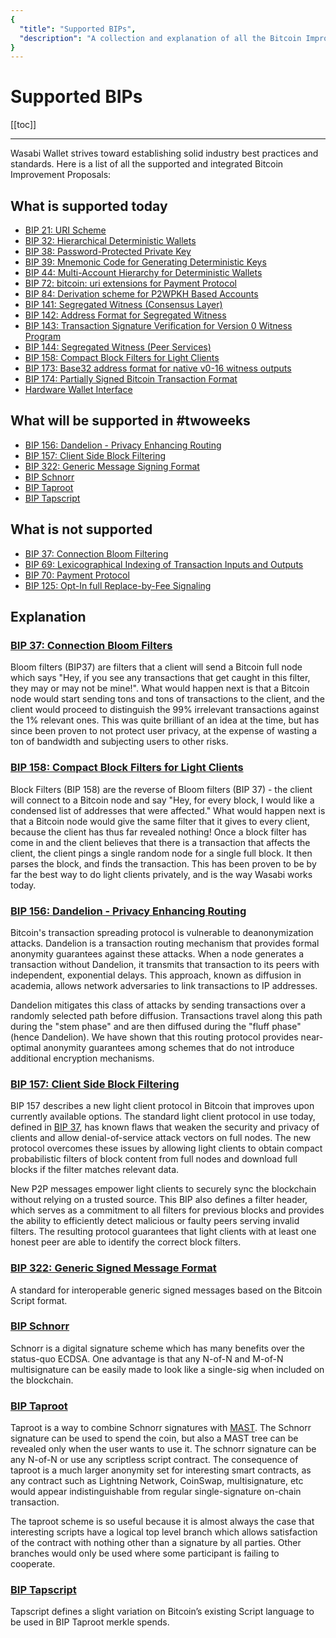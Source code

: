 ```yaml
---
{
  "title": "Supported BIPs",
  "description": "A collection and explanation of all the Bitcoin Improvement Proposals that are supported by Wasabi."
}
---
```


# Supported BIPs

[[toc]]

---

Wasabi Wallet strives toward establishing solid industry best practices and standards.
Here is a list of all the supported and integrated Bitcoin Improvement Proposals:

## What is supported today

- [BIP 21: URI Scheme](https://github.com/bitcoin/bips/blob/master/bip-0021.mediawiki)
- [BIP 32: Hierarchical Deterministic Wallets](https://github.com/bitcoin/bips/blob/master/bip-0032.mediawiki)
- [BIP 38: Password-Protected Private Key](https://github.com/bitcoin/bips/blob/master/bip-0038.mediawiki)
- [BIP 39: Mnemonic Code for Generating Deterministic Keys](https://github.com/bitcoin/bips/blob/master/bip-0039.mediawiki)
- [BIP 44: Multi-Account Hierarchy for Deterministic Wallets](https://github.com/bitcoin/bips/blob/master/bip-0044.mediawiki)
- [BIP 72: bitcoin: uri extensions for Payment Protocol](https://github.com/bitcoin/bips/blob/master/bip-0072.mediawiki)
- [BIP 84: Derivation scheme for P2WPKH Based Accounts](https://github.com/bitcoin/bips/blob/master/bip-0084.mediawiki)
- [BIP 141: Segregated Witness (Consensus Layer)](https://github.com/bitcoin/bips/blob/master/bip-0141.mediawiki)
- [BIP 142: Address Format for Segregated Witness](https://github.com/bitcoin/bips/blob/master/bip-0142.mediawiki)
- [BIP 143: Transaction Signature Verification for Version 0 Witness Program](https://github.com/bitcoin/bips/blob/master/bip-0143.mediawiki)
- [BIP 144: Segregated Witness (Peer Services)](https://github.com/bitcoin/bips/blob/master/bip-0144.mediawiki)
- [BIP 158: Compact Block Filters for Light Clients](BIP.md#bip-158-compact-block-filters-for-light-clients)
- [BIP 173: Base32 address format for native v0-16 witness outputs](https://github.com/bitcoin/bips/blob/master/bip-0173.mediawiki)
- [BIP 174: Partially Signed Bitcoin Transaction Format](https://github.com/bitcoin/bips/blob/master/bip-0174.mediawiki)
- [Hardware Wallet Interface](https://github.com/bitcoin-core/HWI)

## What will be supported in #twoweeks

- [BIP 156: Dandelion - Privacy Enhancing Routing](https://github.com/bitcoin/bips/blob/master/bip-0156.mediawiki)
- [BIP 157: Client Side Block Filtering](https://github.com/bitcoin/bips/blob/master/bip-0157.mediawiki)
- [BIP 322: Generic Message Signing Format](https://github.com/bitcoin/bips/blob/master/bip-0322.mediawiki)
- [BIP Schnorr](https://github.com/sipa/bips/blob/bip-schnorr/bip-schnorr.mediawiki)
- [BIP Taproot](https://github.com/sipa/bips/blob/bip-schnorr/bip-taproot.mediawiki)
- [BIP Tapscript](https://github.com/sipa/bips/blob/bip-schnorr/bip-tapscript.mediawiki)

## What is not supported

- [BIP 37: Connection Bloom Filtering](BIP.md#bip-37-connection-bloom-filters)
- [BIP 69: Lexicographical Indexing of Transaction Inputs and Outputs](https://github.com/bitcoin/bips/blob/master/bip-0069.mediawiki)
- [BIP 70: Payment Protocol](https://github.com/bitcoin/bips/blob/master/bip-0070.mediawiki)
- [BIP 125: Opt-In full Replace-by-Fee Signaling](https://github.com/bitcoin/bips/blob/master/bip-0125.mediawiki)

## Explanation

### [BIP 37: Connection Bloom Filters](https://github.com/bitcoin/bips/blob/master/bip-0037.mediawiki)

Bloom filters (BIP37) are filters that a client will send a Bitcoin full node which says "Hey, if you see any transactions that get caught in this filter, they may or may not be mine!".
What would happen next is that a Bitcoin node would start sending tons and tons of transactions to the client, and the client would proceed to distinguish the 99% irrelevant transactions against the 1% relevant ones.
This was quite brilliant of an idea at the time, but has since been proven to not protect user privacy, at the expense of wasting a ton of bandwidth and subjecting users to other risks.

### [BIP 158: Compact Block Filters for Light Clients](https://github.com/bitcoin/bips/blob/master/bip-0158.mediawiki)

Block Filters (BIP 158) are the reverse of Bloom filters (BIP 37) - the client will connect to a Bitcoin node and say "Hey, for every block, I would like a condensed list of addresses that were affected."
What would happen next is that a Bitcoin node would give the same filter that it gives to every client, because the client has thus far revealed nothing!
Once a block filter has come in and the client believes that there is a transaction that affects the client, the client pings a single random node for a single full block.
It then parses the block, and finds the transaction.
This has been proven to be by far the best way to do light clients privately, and is the way Wasabi works today.

### [BIP 156: Dandelion - Privacy Enhancing Routing](https://github.com/bitcoin/bips/blob/master/bip-0156.mediawiki)

Bitcoin's transaction spreading protocol is vulnerable to deanonymization attacks.
Dandelion is a transaction routing mechanism that provides formal anonymity guarantees against these attacks.
When a node generates a transaction without Dandelion, it transmits that transaction to its peers with independent, exponential delays.
This approach, known as diffusion in academia, allows network adversaries to link transactions to IP addresses.

Dandelion mitigates this class of attacks by sending transactions over a randomly selected path before diffusion.
Transactions travel along this path during the "stem phase" and are then diffused during the "fluff phase" (hence Dandelion).
We have shown that this routing protocol provides near-optimal anonymity guarantees among schemes that do not introduce additional encryption mechanisms. 


### [BIP 157: Client Side Block Filtering](https://github.com/bitcoin/bips/blob/master/bip-0157.mediawiki)

BIP 157 describes a new light client protocol in Bitcoin that improves upon currently available options.
The standard light client protocol in use today, defined in [BIP 37](/BIP.html#bip-37-connection-bloom-filters), has known flaws that weaken the security and privacy of clients and allow denial-of-service attack vectors on full nodes.
The new protocol overcomes these issues by allowing light clients to obtain compact probabilistic filters of block content from full nodes and download full blocks if the filter matches relevant data.

New P2P messages empower light clients to securely sync the blockchain without relying on a trusted source.
This BIP also defines a filter header, which serves as a commitment to all filters for previous blocks and provides the ability to efficiently detect malicious or faulty peers serving invalid filters.
The resulting protocol guarantees that light clients with at least one honest peer are able to identify the correct block filters.

### [BIP 322: Generic Signed Message Format](https://github.com/bitcoin/bips/blob/master/bip-0322.mediawiki)

A standard for interoperable generic signed messages based on the Bitcoin Script format.

### [BIP Schnorr](https://github.com/sipa/bips/blob/bip-schnorr/bip-schnorr.mediawiki)

Schnorr is a digital signature scheme which has many benefits over the status-quo ECDSA.
One advantage is that any N-of-N and M-of-N multisignature can be easily made to look like a single-sig when included on the blockchain.

### [BIP Taproot](https://github.com/sipa/bips/blob/bip-schnorr/bip-taproot.mediawiki)

Taproot is a way to combine Schnorr signatures with [MAST](https://bitcoinmagazine.com/articles/the-next-step-to-improve-bitcoin-s-flexibility-scalability-and-privacy-is-called-mast-1476388597/).
The Schnorr signature can be used to spend the coin, but also a MAST tree can be revealed only when the user wants to use it.
The schnorr signature can be any N-of-N or use any scriptless script contract.
The consequence of taproot is a much larger anonymity set for interesting smart contracts, as any contract such as Lightning Network, CoinSwap, multisignature, etc would appear indistinguishable from regular single-signature on-chain transaction.

The taproot scheme is so useful because it is almost always the case that interesting scripts have a logical top level branch which allows satisfaction of the contract with nothing other than a signature by all parties.
Other branches would only be used where some participant is failing to cooperate.

### [BIP Tapscript](https://github.com/sipa/bips/blob/bip-schnorr/bip-tapscript.mediawiki)

Tapscript defines a slight variation on Bitcoin’s existing Script language to be used in BIP Taproot merkle spends.
